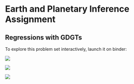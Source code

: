 # Earth and Planetary Inference Assignment

## Regressions with GDGTs

To explore this problem set interactively, launch it on binder:

<a href='https://mybinder.org/v2/gh/CUB-Computational-Tools/2018-ps-epi-paleoclimate/binder-R?urlpath=git-pull?repo=https%3A%2F%2Fgithub.com%2FCUB-Computational-Tools%2F2018-ps-epi-paleoclimate%26branch%3Dmaster%26urlpath%3Drstudio'><img src='https://img.shields.io/badge/launch-RStudio-blue.svg'/></a>

<a href='https://mybinder.org/v2/gh/CUB-Computational-Tools/2018-ps-epi-paleoclimate/binder-R?urlpath=git-pull?repo=https%3A%2F%2Fgithub.com%2FCUB-Computational-Tools%2F2018-ps-epi-paleoclimate%26branch%3Dmaster%26urlpath%3Dtree%2F2018-ps-epi-paleoclimate%2FGDGT_regression_answer_key.ipynb'><img src='https://img.shields.io/badge/launch-Jupyter%20Notebook-green.svg'/></a>

<a href='https://mybinder.org/v2/gh/CUB-Computational-Tools/2018-ps-epi-paleoclimate/binder-R?urlpath=git-pull?repo=https%3A%2F%2Fgithub.com%2FCUB-Computational-Tools%2F2018-ps-epi-paleoclimate%26branch%3Dmaster%26urlpath%3Dlab%2Ftree%2F2018-ps-epi-paleoclimate%2FGDGT_regression_answer_key.ipynb'><img src='https://img.shields.io/badge/launch-Jupyter%20Lab-red.svg'/></a>
